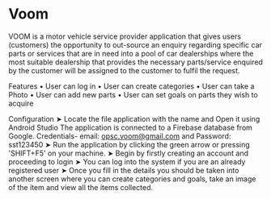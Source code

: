 # Voom
VOOM is a motor vehicle service provider application that gives users (customers) the opportunity to out-source an 
enquiry regarding specific car parts or services that are in need into a pool of car dealerships where the most suitable 
dealership that provides the necessary parts/service enquired by the customer will be assigned to the customer to fulfil the request.

Features
• User can log in
• User can create categories
• User can take a Photo
• User can add new parts
• User can set goals on parts they wish to acquire

Configuration
➤ Locate the file application with the name and Open it using Android Studio
    The application is connected to a Firebase database from Google. 
    Credentials- email: opsc.voom@gmail.com and Password: sst123450
➤ Run the application by clicking the green arrow or pressing 'SHIFT+F5' on your machine.
➤ Begin by firstly creating an account and proceeding to login
➤ You can log into the system if you are an already registered user
➤ Once you fill in the details you should be taken into another screen where you can create categories and goals, take an image of the item and view all the items collected.
